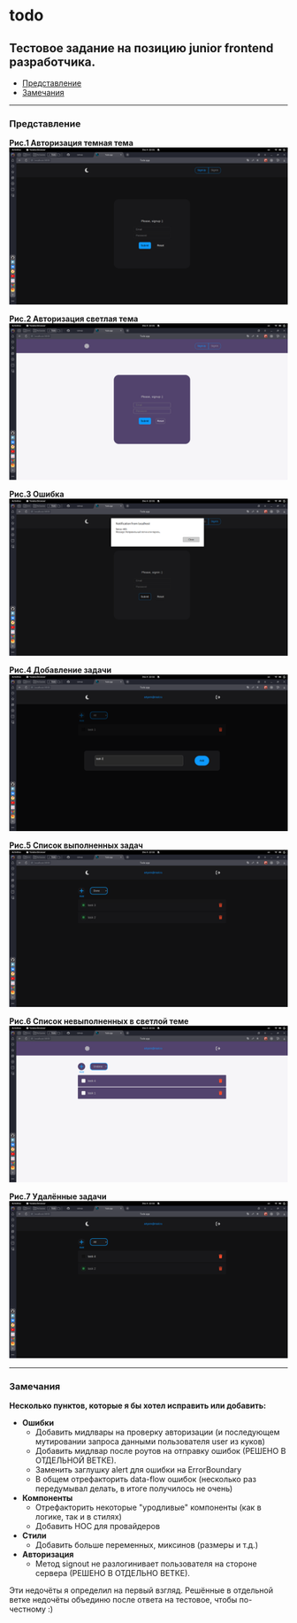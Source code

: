 # todo

## Тестовое задание на позицию junior frontend разработчика.

- [Представление](#представление)
- [Замечания](#замечания)

---

### Представление

**Рис.1 Авторизация темная тема**
![1](./screenshots/1.png)

**Рис.2 Авторизация светлая тема**
![2](./screenshots/2.png)

**Рис.3 Ошибка**
![3](./screenshots/3.png)

**Рис.4 Добавление задачи**
![4](./screenshots/4.png)

**Рис.5 Список выполненных задач**
![5](./screenshots/5.png)

**Рис.6 Список невыполненных в светлой теме**
![6](./screenshots/6.png)

**Рис.7 Удалённые задачи**
![7](./screenshots/7.png)

---

### Замечания

**Несколько пунктов, которые я бы хотел исправить или добавить:**

- **Ошибки**
  - Добавить мидлвары на проверку авторизации (и последующем мутировании запроса данными пользователя user из куков)
  - Добавить мидлвар после роутов на отправку ошибок (РЕШЕНО В ОТДЕЛЬНОЙ ВЕТКЕ).
  - Заменить заглушку alert для ошибки на ErrorBoundary
  - В общем отрефакторить data-flow ошибок (несколько раз передумывал делать, в итоге получилось не очень)
- **Компоненты**
  - Отрефакторить некоторые "уродливые" компоненты (как в логике, так и в стилях)
  - Добавить HOC для провайдеров
- **Стили**
  - Добавить больше переменных, миксинов (размеры и т.д.)
- **Авторизация**
  - Метод signout не разлогинивает пользователя на стороне сервера (РЕШЕНО В ОТДЕЛЬНО ВЕТКЕ).
  
Эти недочёты я определил на первый взгляд. Решённые в отдельной ветке недочёты объединю после ответа на тестовое, чтобы по-честному :)
